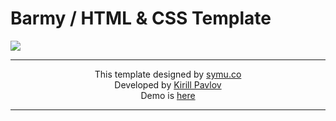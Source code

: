 # Barmy / HTML &amp; CSS Template
<img src="https://pavz.ru/demo/images/barmy-mockup.jpg" />

<hr>
<p align="center">
This template designed by <a href="https://symu.co/freebies/templates-4/merkury-psd-template/">symu.co</a> <br>
Developed by <a href="http://pavz.ru">Kirill Pavlov</a> <br>
Demo is <a href="http://pavz.ru/demo/barmy">here</a>
</p>
<hr>

